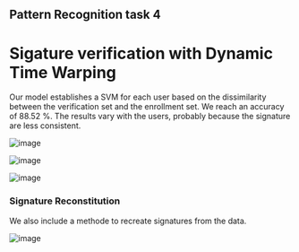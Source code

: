 ## Pattern Recognition task 4

# Sigature verification with Dynamic Time Warping

Our model establishes a SVM for each user based on the dissimilarity between the verification set and the enrollment set. We reach an accuracy of 88.52 %. The results vary with the users, probably because the signature are less consistent.

![image](https://user-images.githubusercontent.com/85929824/169865474-abccd0ca-5b9d-4069-a821-47b7ea5202d6.png)

![image](https://user-images.githubusercontent.com/85929824/169865592-1ad3aaa8-e84d-43ca-b10a-2e77b91b1060.png)

![image](https://user-images.githubusercontent.com/85929824/169865533-9f20d4fb-2b1f-4206-9e5b-fdd09a18caf1.png)

### Signature Reconstitution

We also include a methode to recreate signatures from the data.

![image](https://user-images.githubusercontent.com/85929824/169864551-f0138fae-a248-4dcf-9868-919e4d465e9f.png)
